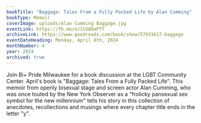 ```yaml
---
bookTitle: "Baggage: Tales From a Fully Packed Life by Alan Cumming"
bookType: Memoir
coverImage: uploads/Alan Cumming Baggage.jpg
eventLink: https://fb.me/e/1tG8DaPTT
archiveLink: https://www.goodreads.com/book/show/57931617-baggage
eventDateHeading: Monday, April 8th, 2024
monthNumber: 4
year: 2024
archived: true
---
```


Join Bi+ Pride Milwaukee for a book discussion at the LGBT Community Center. April's book is "Baggage: Tales From a Fully Packed Life". This memoir from openly bisexual stage and screen actor Alan Cumming, who was once touted by the New York Observer as a "frolicky pansexual sex symbol for the new millennium" tells his story in this collection of anecdotes, recollections and musings where every chapter title ends in the letter "y".